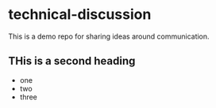 # technical-discussion
This is a demo repo for sharing ideas around communication.


## THis is a second heading

* one
* two
* three
